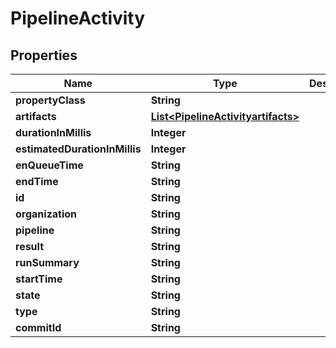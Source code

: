 

# PipelineActivity


## Properties

Name | Type | Description | Notes
------------ | ------------- | ------------- | -------------
**propertyClass** | **String** |  |  [optional]
**artifacts** | [**List&lt;PipelineActivityartifacts&gt;**](PipelineActivityartifacts.md) |  |  [optional]
**durationInMillis** | **Integer** |  |  [optional]
**estimatedDurationInMillis** | **Integer** |  |  [optional]
**enQueueTime** | **String** |  |  [optional]
**endTime** | **String** |  |  [optional]
**id** | **String** |  |  [optional]
**organization** | **String** |  |  [optional]
**pipeline** | **String** |  |  [optional]
**result** | **String** |  |  [optional]
**runSummary** | **String** |  |  [optional]
**startTime** | **String** |  |  [optional]
**state** | **String** |  |  [optional]
**type** | **String** |  |  [optional]
**commitId** | **String** |  |  [optional]



